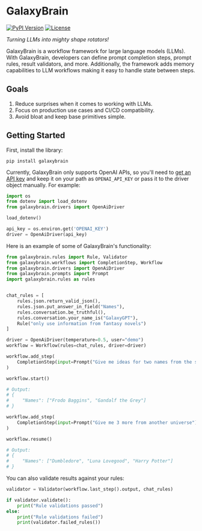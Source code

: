 # GalaxyBrain

[![PyPI Version](https://img.shields.io/pypi/v/galaxybrain.svg)](https://pypi.python.org/pypi/galaxybrain)
[![License](https://img.shields.io/badge/License-Apache%202.0-blue.svg)](https://github.com/gitbucket/gitbucket/blob/master/LICENSE)

_Turning LLMs into mighty shape rotators!_

GalaxyBrain is a workflow framework for large language models (LLMs). With GalaxyBrain, developers can define prompt completion steps, prompt rules, result validators, and more. Additionally, the framework adds memory capabilities to LLM workflows making it easy to handle state between steps.

## Goals

1. Reduce surprises when it comes to working with LLMs.
1. Focus on production use cases and CI/CD compatibility.
1. Avoid bloat and keep base primitives simple.

## Getting Started
First, install the library:

```
pip install galaxybrain
```

Currently, GalaxyBrain only supports OpenAI APIs, so you'll need to [get an API key](https://beta.openai.com/account/api-keys) and keep it on your path as `OPENAI_API_KEY` or pass it to the driver object manually. For example:

```python
import os
from dotenv import load_dotenv
from galaxybrain.drivers import OpenAiDriver

load_dotenv()

api_key = os.environ.get('OPENAI_KEY')
driver = OpenAiDriver(api_key)
```


Here is an example of some of GalaxyBrain's functionality:

```python
from galaxybrain.rules import Rule, Validator
from galaxybrain.workflows import CompletionStep, Workflow
from galaxybrain.drivers import OpenAiDriver
from galaxybrain.prompts import Prompt
import galaxybrain.rules as rules


chat_rules = [
    rules.json.return_valid_json(),
    rules.json.put_answer_in_field("Names"),
    rules.conversation.be_truthful(),
    rules.conversation.your_name_is("GalaxyGPT"),
    Rule("only use information from fantasy novels")
]

driver = OpenAiDriver(temperature=0.5, user="demo")
workflow = Workflow(rules=chat_rules, driver=driver)

workflow.add_step(
    CompletionStep(input=Prompt("Give me ideas for two names from the same universe"))
)

workflow.start()

# Output:
# {
#     "Names": ["Frodo Baggins", "Gandalf the Grey"]
# }

workflow.add_step(
    CompletionStep(input=Prompt("Give me 3 more from another universe"))
)

workflow.resume()

# Output:
# {
#     "Names": ["Dumbledore", "Luna Lovegood", "Harry Potter"]
# }
```

You can also validate results against your rules:

```python
validator = Validator(workflow.last_step().output, chat_rules)

if validator.validate():
    print("Rule validations passed")
else:
    print("Rule validations failed")
    print(validator.failed_rules())
```